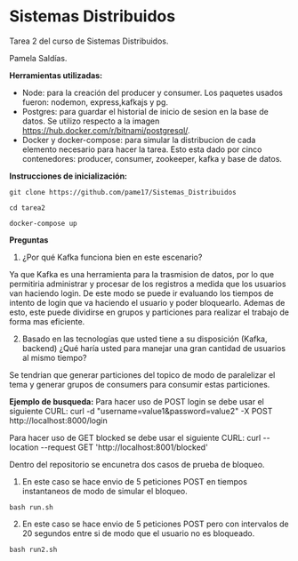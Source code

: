# Sistemas Distribuidos

Tarea 2 del curso de Sistemas Distribuidos.

Pamela Saldías.

**Herramientas utilizadas:**
- Node: para la creación del producer y consumer. Los paquetes usados fueron: nodemon, express,kafkajs y pg.
- Postgres: para guardar el historial de inicio de sesion en la base de datos. Se utilizo respecto a la imagen https://hub.docker.com/r/bitnami/postgresql/.
- Docker y docker-compose: para simular la distribucion de cada elemento necesario para hacer la tarea. Esto esta dado por cinco contenedores: producer, consumer, zookeeper, kafka y base de datos.

**Instrucciones de inicialización:**

```
git clone https://github.com/pame17/Sistemas_Distribuidos

cd tarea2

docker-compose up
```

**Preguntas**
1. ¿Por qué Kafka funciona bien en este escenario?

Ya que Kafka es una herramienta para la trasmision de datos, por lo que permitiria administrar y procesar de los registros a medida que los usuarios van haciendo login. De este modo se puede ir evaluando los tiempos de intento de login que va haciendo el usuario y poder bloquearlo. Ademas de esto, este puede dividirse en grupos y particiones para realizar el trabajo de forma mas eficiente.

2. Basado en las tecnologías que usted tiene a su disposición (Kafka, backend) ¿Qué haría usted para manejar una gran cantidad de usuarios al mismo tiempo? 

Se tendrian que generar particiones del topico de modo de paralelizar el tema y generar grupos de consumers para consumir estas particiones.

**Ejemplo de busqueda:**
Para hacer uso de POST login se debe usar el siguiente CURL: curl -d "username=value1&password=value2" -X POST http://localhost:8000/login

Para hacer uso de GET blocked se debe usar el siguiente CURL: curl --location --request GET 'http://localhost:8001/blocked'

Dentro del repositorio se encunetra dos casos de prueba de bloqueo.
1) En este caso se hace envio de 5 peticiones POST en tiempos instantaneos de modo de simular el bloqueo.
```
bash run.sh
```
2) En este caso se hace envio de 5 peticiones POST pero con intervalos de 20 segundos entre si de modo que el usuario no es bloqueado.
```
bash run2.sh
```

